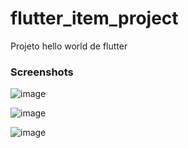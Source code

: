# flutter_item_project

Projeto hello world de flutter

### Screenshots

![image](https://github.com/user-attachments/assets/662ae07e-f938-40ca-9309-9cfd93cb0db7)

![image](https://github.com/user-attachments/assets/bb8a3247-8639-41c8-aab7-c671ae0355c1)

![image](https://github.com/user-attachments/assets/f6e9bead-ea5e-450f-a1fa-238c95c5196c)
